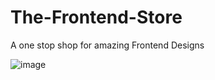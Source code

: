 # The-Frontend-Store
A one stop shop for amazing Frontend Designs



![image](https://user-images.githubusercontent.com/83345228/192149065-b229b6bb-c01a-488f-b887-fc8056efe497.png)

